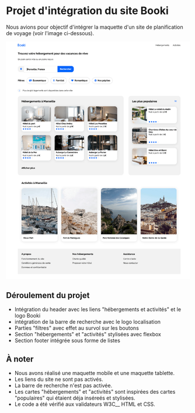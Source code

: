 # Projet d'intégration du site Booki 

Nous avions pour objectif d'intégrer la maquette d'un site de planification de voyage (voir l'image ci-dessous). 

![image](https://github.com/jojokudo/Site-Booki/blob/main/Capture%20d%E2%80%99e%CC%81cran%202023-12-25%20a%CC%80%2023.53.35.png)

## Déroulement du projet 

- Intégration du header avec les liens "hébergements et activités" et le logo Booki
- intégration de la barre de recherche avec le logo localisation
- Parties "filtres" avec effet au survol sur les boutons
- Section "hébergements" et "activités" stylisées avec flexbox
- Section footer intégrée sous forme de listes 

## À noter 

- Nous avons réalisé une maquette mobile et une maquette tablette.
- Les liens du site ne sont pas activés.
- La barre de recherche n'est pas activée.
- Les cartes "hébergements" et "activités" sont inspirées des cartes "populaires" qui étaient déja inséreés et stylisées.
- Le code a été vérifié aux validateurs W3C__ HTML et CSS.




